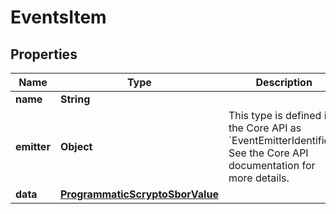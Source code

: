 

# EventsItem


## Properties

| Name | Type | Description | Notes |
|------------ | ------------- | ------------- | -------------|
|**name** | **String** |  |  |
|**emitter** | **Object** | This type is defined in the Core API as &#x60;EventEmitterIdentifier&#x60;. See the Core API documentation for more details.  |  |
|**data** | [**ProgrammaticScryptoSborValue**](ProgrammaticScryptoSborValue.md) |  |  |




